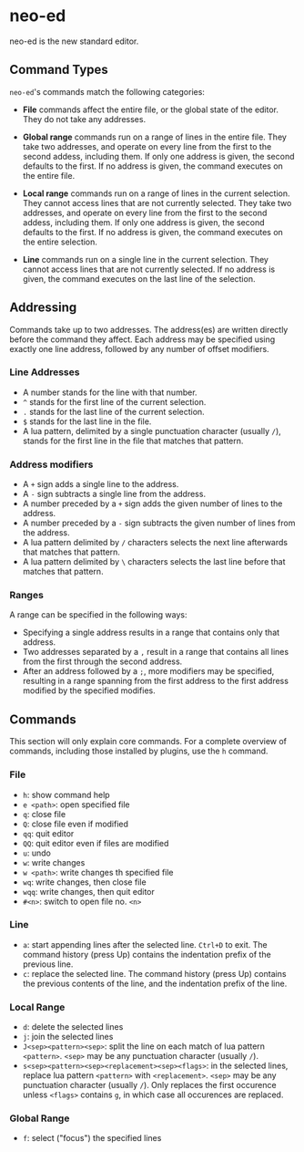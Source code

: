 # neo-ed

neo-ed is the new standard editor.

## Command Types

`neo-ed`'s commands match the following categories:

- **File** commands affect the entire file, or the global state of the editor.
  They do not take any addresses.

- **Global range** commands run on a range of lines in the entire file.
  They take two addresses, and operate on every line from the first to the second addess, including them.
  If only one address is given, the second defaults to the first.
  If no address is given, the command executes on the entire file.

- **Local range** commands run on a range of lines in the current selection.
  They cannot access lines that are not currently selected.
  They take two addresses, and operate on every line from the first to the second addess, including them.
  If only one address is given, the second defaults to the first.
  If no address is given, the command executes on the entire selection.

- **Line** commands run on a single line in the current selection.
  They cannot access lines that are not currently selected.
  If no address is given, the command executes on the last line of the selection.

## Addressing

Commands take up to two addresses.
The address(es) are written directly before the command they affect.
Each address may be specified using exactly one line address, followed by any number of offset modifiers.

### Line Addresses

- A number stands for the line with that number.
- `^` stands for the first line of the current selection.
- `.` stands for the last line of the current selection.
- `$` stands for the last line in the file.
- A lua pattern, delimited by a single punctuation character (usually `/`), stands for the first line in the file that matches that pattern.

### Address modifiers

- A `+` sign adds a single line to the address.
- A `-` sign subtracts a single line from the address.
- A number preceded by a `+` sign adds the given number of lines to the address.
- A number preceded by a `-` sign subtracts the given number of lines from the address.
- A lua pattern delimited by `/` characters selects the next line afterwards that matches that pattern.
- A lua pattern delimited by `\` characters selects the last line before that matches that pattern.

### Ranges

A range can be specified in the following ways:

- Specifying a single address results in a range that contains only that address.
- Two addresses separated by a `,` result in a range that contains all lines from the first through the second address.
- After an address followed by a `;`, more modifiers may be specified, resulting in a range spanning from the first address to the first address modified by the specified modifies.

## Commands

This section will only explain core commands.
For a complete overview of commands, including those installed by plugins, use the `h` command.

### File

- `h`: show command help
- `e <path>`: open specified file
- `q`: close file
- `Q`: close file even if modified
- `qq`: quit editor
- `QQ`: quit editor even if files are modified
- `u`: undo
- `w`: write changes
- `w <path>`: write changes th specified file
- `wq`: write changes, then close file
- `wqq`: write changes, then quit editor
- `#<n>`: switch to open file no. `<n>`

### Line

- `a`: start appending lines after the selected line.
  `Ctrl+D` to exit.
  The command history (press Up) contains the indentation prefix of the previous line.
- `c`: replace the selected line.
  The command history (press Up) contains the previous contents of the line, and the indentation prefix of the line.

### Local Range

- `d`: delete the selected lines
- `j`: join the selected lines
- `J<sep><pattern><sep>`: split the line on each match of lua pattern `<pattern>`.
  `<sep>` may be any punctuation character (usually `/`).
- `s<sep><pattern><sep><replacement><sep><flags>`: in the selected lines, replace lua pattern `<pattern>` with `<replacement>`.
  `<sep>` may be any punctuation character (usually `/`).
  Only replaces the first occurence unless `<flags>` contains `g`, in which case all occurences are replaced.

### Global Range

- `f`: select ("focus") the specified lines
